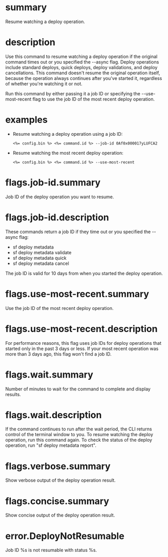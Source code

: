 # summary

Resume watching a deploy operation.

# description

Use this command to resume watching a deploy operation if the original command times out or you specified the --async flag. Deploy operations include standard deploys, quick deploys, deploy validations, and deploy cancellations. This command doesn't resume the original operation itself, because the operation always continues after you've started it, regardless of whether you're watching it or not.

Run this command by either passing it a job ID or specifying the --use-most-recent flag to use the job ID of the most recent deploy operation.

# examples

- Resume watching a deploy operation using a job ID:

      <%= config.bin %> <%= command.id %> --job-id 0Af0x000017yLUFCA2

- Resume watching the most recent deploy operation:

      <%= config.bin %> <%= command.id %> --use-most-recent

# flags.job-id.summary

Job ID of the deploy operation you want to resume.

# flags.job-id.description

These commands return a job ID if they time out or you specified the --async flag:

- sf deploy metadata
- sf deploy metadata validate
- sf deploy metadata quick
- sf deploy metadata cancel

The job ID is valid for 10 days from when you started the deploy operation.

# flags.use-most-recent.summary

Use the job ID of the most recent deploy operation.

# flags.use-most-recent.description

For performance reasons, this flag uses job IDs for deploy operations that started only in the past 3 days or less. If your most recent operation was more than 3 days ago, this flag won't find a job ID.

# flags.wait.summary

Number of minutes to wait for the command to complete and display results.

# flags.wait.description

If the command continues to run after the wait period, the CLI returns control of the terminal window to you. To resume watching the deploy operation, run this command again. To check the status of the deploy operation, run "sf deploy metadata report".

# flags.verbose.summary

Show verbose output of the deploy operation result.

# flags.concise.summary

Show concise output of the deploy operation result.

# error.DeployNotResumable

Job ID %s is not resumable with status %s.
